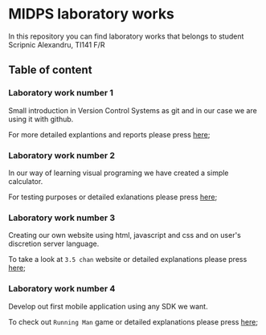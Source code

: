 # MIDPS laboratory works

In this repository you can find laboratory works that belongs to student Scripnic Alexandru, TI141 F/R

## Table of content 

### Laboratory work number 1

Small introduction in Version Control Systems as git and in our case we are using it with github.

For more detailed explantions and reports please press [here](https://github.com/AScripnic/MIDPS-laboratories/tree/master/Lab%231);

### Laboratory work number 2

In our way of learning visual programing we have created a simple calculator.

For testing purposes or detailed exlanations please press [here](https://github.com/AScripnic/MIDPS-laboratories/tree/master/Lab%232);

### Laboratory work number 3

Creating our own website using html, javascript and css and on user's discretion server language.

To take a look at `3.5 chan` website or detailed explanations please press [here](https://github.com/AScripnic/MIDPS-laboratories/tree/master/Lab%233);

### Laboratory work number 4

Develop out first mobile application using any SDK we want.

To check out `Running Man` game or detailed explanations please press [here](https://github.com/AScripnic/MIDPS-laboratories/tree/master/Lab%234);